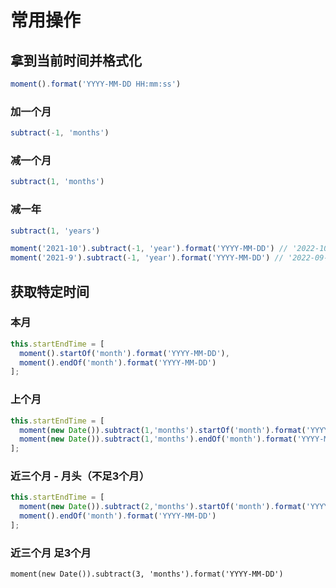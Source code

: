 # 常用操作

## 拿到当前时间并格式化
```js
moment().format('YYYY-MM-DD HH:mm:ss')
```
### 加一个月
```js
subtract(-1, 'months')
```
### 减一个月
```js
subtract(1, 'months')
```
### 减一年
```js
subtract(1, 'years')
```
```js
moment('2021-10').subtract(-1, 'year').format('YYYY-MM-DD') // '2022-10-01'
moment('2021-9').subtract(-1, 'year').format('YYYY-MM-DD') // '2022-09-01'
```

## 获取特定时间
### 本月
```js
this.startEndTime = [
  moment().startOf('month').format('YYYY-MM-DD'),
  moment().endOf('month').format('YYYY-MM-DD')
];
```
### 上个月
```js
this.startEndTime = [
  moment(new Date()).subtract(1,'months').startOf('month').format('YYYY-MM-DD'),
  moment(new Date()).subtract(1,'months').endOf('month').format('YYYY-MM-DD')
];
```
### 近三个月 - 月头（不足3个月）
```js
this.startEndTime = [
  moment(new Date()).subtract(2,'months').startOf('month').format('YYYY-MM-DD'),
  moment().endOf('month').format('YYYY-MM-DD')
];
```
### 近三个月 足3个月
```js:no-line-numbers
moment(new Date()).subtract(3, 'months').format('YYYY-MM-DD')
```
